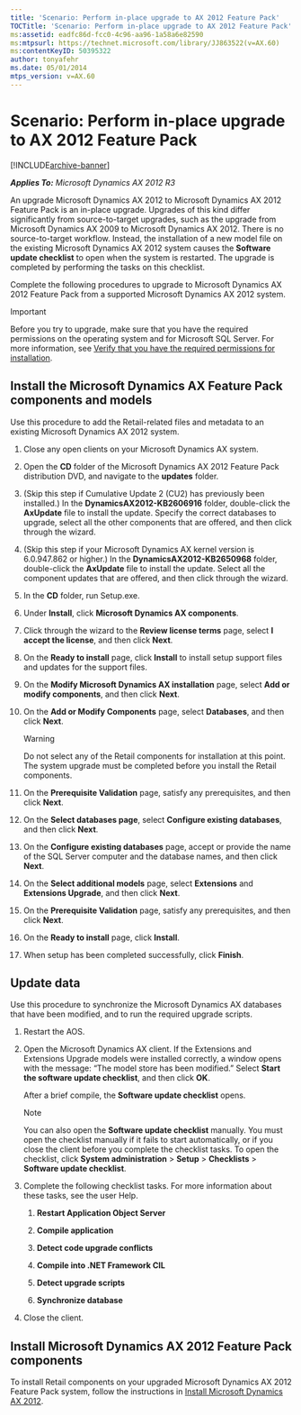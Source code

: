```yaml
---
title: 'Scenario: Perform in-place upgrade to AX 2012 Feature Pack'
TOCTitle: 'Scenario: Perform in-place upgrade to AX 2012 Feature Pack'
ms:assetid: eadfc86d-fcc0-4c96-aa96-1a58a6e82590
ms:mtpsurl: https://technet.microsoft.com/library/JJ863522(v=AX.60)
ms:contentKeyID: 50395322
author: tonyafehr
ms.date: 05/01/2014
mtps_version: v=AX.60
---
```


# Scenario: Perform in-place upgrade to AX 2012 Feature Pack 


[!INCLUDE[archive-banner](includes/archive-banner.md)]


_**Applies To:** Microsoft Dynamics AX 2012 R3_

An upgrade Microsoft Dynamics AX 2012 to Microsoft Dynamics AX 2012 Feature Pack is an in-place upgrade. Upgrades of this kind differ significantly from source-to-target upgrades, such as the upgrade from Microsoft Dynamics AX 2009 to Microsoft Dynamics AX 2012. There is no source-to-target workflow. Instead, the installation of a new model file on the existing Microsoft Dynamics AX 2012 system causes the **Software update checklist** to open when the system is restarted. The upgrade is completed by performing the tasks on this checklist.

Complete the following procedures to upgrade to Microsoft Dynamics AX 2012 Feature Pack from a supported Microsoft Dynamics AX 2012 system.


> [!IMPORTANT]
> <P>Before you try to upgrade, make sure that you have the required permissions on the operating system and for Microsoft SQL Server. For more information, see <A href="verify-that-you-have-the-required-permissions-for-installation.md">Verify that you have the required permissions for installation</A>.</P>



## Install the Microsoft Dynamics AX Feature Pack components and models

Use this procedure to add the Retail-related files and metadata to an existing Microsoft Dynamics AX 2012 system.

1.  Close any open clients on your Microsoft Dynamics AX system.

2.  Open the **CD** folder of the Microsoft Dynamics AX 2012 Feature Pack distribution DVD, and navigate to the **updates** folder.

3.  (Skip this step if Cumulative Update 2 (CU2) has previously been installed.) In the **DynamicsAX2012-KB2606916** folder, double-click the **AxUpdate** file to install the update. Specify the correct databases to upgrade, select all the other components that are offered, and then click through the wizard.

4.  (Skip this step if your Microsoft Dynamics AX kernel version is 6.0.947.862 or higher.) In the **DynamicsAX2012-KB2650968** folder, double-click the **AxUpdate** file to install the update. Select all the component updates that are offered, and then click through the wizard.

5.  In the **CD** folder, run Setup.exe.

6.  Under **Install**, click **Microsoft Dynamics AX components**.

7.  Click through the wizard to the **Review license terms** page, select **I accept the license**, and then click **Next**.

8.  On the **Ready to install** page, click **Install** to install setup support files and updates for the support files.

9.  On the **Modify Microsoft Dynamics AX installation** page, select **Add or modify components**, and then click **Next**.

10. On the **Add or Modify Components** page, select **Databases**, and then click **Next**.
    

    > [!WARNING]
    > <P>Do not select any of the Retail components for installation at this point. The system upgrade must be completed before you install the Retail components.</P>



11. On the **Prerequisite Validation** page, satisfy any prerequisites, and then click **Next**.

12. On the **Select databases page**, select **Configure existing databases**, and then click **Next**.

13. On the **Configure existing databases** page, accept or provide the name of the SQL Server computer and the database names, and then click **Next**.

14. On the **Select additional models** page, select **Extensions** and **Extensions Upgrade**, and then click **Next**.

15. On the **Prerequisite Validation** page, satisfy any prerequisites, and then click **Next**.

16. On the **Ready to install** page, click **Install**.

17. When setup has been completed successfully, click **Finish**.

## Update data

Use this procedure to synchronize the Microsoft Dynamics AX databases that have been modified, and to run the required upgrade scripts.

1.  Restart the AOS.

2.  Open the Microsoft Dynamics AX client. If the Extensions and Extensions Upgrade models were installed correctly, a window opens with the message: “The model store has been modified.” Select **Start the software update checklist**, and then click **OK**.
    
    After a brief compile, the **Software update checklist** opens.
    

    > [!NOTE]
    > <P>You can also open the <STRONG>Software update checklist</STRONG> manually. You must open the checklist manually if it fails to start automatically, or if you close the client before you complete the checklist tasks. To open the checklist, click <STRONG>System administration</STRONG> &gt; <STRONG>Setup</STRONG> &gt; <STRONG>Checklists</STRONG> &gt; <STRONG>Software update checklist</STRONG>.</P>



3.  Complete the following checklist tasks. For more information about these tasks, see the user Help.
    
    1.  **Restart Application Object Server**
    
    2.  **Compile application**
    
    3.  **Detect code upgrade conflicts**
    
    4.  **Compile into .NET Framework CIL**
    
    5.  **Detect upgrade scripts**
    
    6.  **Synchronize database**

4.  Close the client.

## Install Microsoft Dynamics AX 2012 Feature Pack components

To install Retail components on your upgraded Microsoft Dynamics AX 2012 Feature Pack system, follow the instructions in [Install Microsoft Dynamics AX 2012](install-microsoft-dynamics-ax-2012.md).

  


